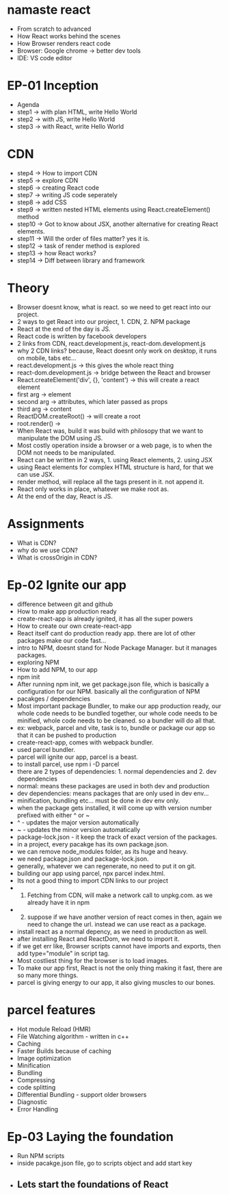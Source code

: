 # namaste react

- From scratch to advanced
- How React works behind the scenes
- How Browser renders react code
- Browser: Google chrome -> better dev tools
- IDE: VS code editor

# EP-01 Inception

- Agenda
- step1 -> with plan HTML, write Hello World
- step2 -> with JS, write Hello World
- step3 -> with React, write Hello World

# CDN

- step4 -> How to import CDN
- step5 -> explore CDN
- step6 -> creating React code
- step7 -> writing JS code seperately
- step8 -> add CSS
- step9 -> written nested HTML elements using React.createElement() method
- step10 -> Got to know about JSX, another alternative for creating React elements.
- step11 -> Will the order of files matter? yes it is.
- step12 -> task of render method is explored
- step13 -> how React works?
- step14 -> Diff between library and framework

# Theory

- Browser doesnt know, what is react. so we need to get react into our project.
- 2 ways to get React into our project, 1. CDN, 2. NPM package
- React at the end of the day is JS.
- React code is written by facebook developers
- 2 links from CDN, react.development.js, react-dom.development.js
- why 2 CDN links? because, React doesnt only work on desktop, it runs on mobile, tabs etc...
- react.development.js -> this gives the whole react thing
- react-dom.development.js -> bridge between the React and browser
- React.createElement('div', {}, 'content') -> this will create a react element
- first arg -> element
- second arg -> attributes, which later passed as props
- third arg -> content
- ReactDOM.createRoot() -> will create a root
- root.render() ->
- When React was, build it was build with philosopy that we want to manipulate the DOM using JS.
- Most costly operation inside a browser or a web page, is to when the DOM not needs to be manipulated.
- React can be written in 2 ways, 1. using React elements, 2. using JSX
- using React elements for complex HTML structure is hard, for that we can use JSX.
- render method, will replace all the tags present in it. not append it.
- React only works in place, whatever we make root as.
- At the end of the day, React is JS.

# Assignments

- What is CDN?
- why do we use CDN?
- What is crossOrigin in CDN?

# Ep-02 Ignite our app

- difference between git and github
- How to make app production ready
- create-react-app is already ignited, it has all the super powers
- How to create our own create-react-app
- React itself cant do production ready app. there are lot of other packages make our code fast...
- intro to NPM, doesnt stand for Node Package Manager. but it manages packages.
- exploring NPM
- How to add NPM, to our app
- npm init
- After running npm init, we get package.json file, which is basically a configuration for our NPM. basically all the configuration of NPM
- pacakges / dependencies
- Most important package Bundler, to make our app production ready, our whole code needs to be bundled together, our whole code needs to be minified, whole code needs to be cleaned. so a bundler will do all that.
- ex: webpack, parcel and vite, task is to, bundle or package our app so that it can be pushed to production
- create-react-app, comes with webpack bundler.
- used parcel bundler.
- parcel will ignite our app, parcel is a beast.
- to install parcel, use npm i -D parcel
- there are 2 types of dependencies: 1. normal dependencies and 2. dev dependencies
- normal: means these packages are used in both dev and production
- dev dependencies: means packages that are only used in dev env...
- minification, bundling etc... must be done in dev env only.
- when the package gets installed, it will come up with version number prefixed with either ^ or ~
- ^ - updates the major version automatically
- ~ - updates the minor version automatically
- package-lock.json - it keep the track of exact version of the packages.
- in a project, every pacakge has its own package.json.
- we can remove node_modules folder, as its huge and heavy.
- we need package.json and package-lock.json.
- generally, whatever we can regenerate, no need to put it on git.
- building our app using parcel, npx parcel index.html.
- Its not a good thing to import CDN links to our project
- 1. Fetching from CDN, will make a network call to unpkg.com. as we already have it in npm
- 2. suppose if we have another version of react comes in then, again we need to change the url. instead we can use react as a package.
- install react as a normal depency, as we need in production as well.
- after installing React and ReactDom, we need to import it.
- if we get err like, Browser scripts cannot have imports and exports, then add type="module" in script tag.
- Most costliest thing for the browser is to load images.
- To make our app first, React is not the only thing making it fast, there are so many more things.
- parcel is giving energy to our app, it also giving muscles to our bones.

# parcel features

- Hot module Reload (HMR)
- File Watching algorithm - written in c++
- Caching
- Faster Builds because of caching
- Image optimization
- Minification
- Bundling
- Compressing
- code splitting
- Differential Bundling - support older browsers
- Diagnostic
- Error Handling

# Ep-03 Laying the foundation

- Run NPM scripts
- inside pacakge.json file, go to scripts object and add start key
- Lets start the foundations of React
  --
